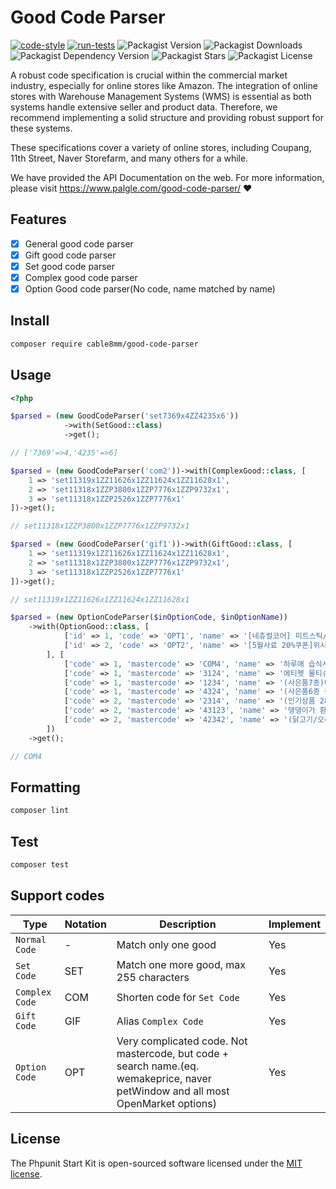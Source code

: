 # Good Code Parser

[![code-style](https://github.com/cable8mm/good-code-parser/actions/workflows/code-style.yml/badge.svg)](https://github.com/cable8mm/good-code-parser/actions/workflows/code-style.yml)
[![run-tests](https://github.com/cable8mm/good-code-parser/actions/workflows/run-tests.yml/badge.svg)](https://github.com/cable8mm/good-code-parser/actions/workflows/run-tests.yml)
![Packagist Version](https://img.shields.io/packagist/v/esc-company/good-code-parser)
![Packagist Downloads](https://img.shields.io/packagist/dt/esc-company/good-code-parser)
![Packagist Dependency Version](https://img.shields.io/packagist/dependency-v/esc-company/good-code-parser/php)
![Packagist Stars](https://img.shields.io/packagist/stars/esc-company/good-code-parser)
![Packagist License](https://img.shields.io/packagist/l/esc-company/good-code-parser)

A robust code specification is crucial within the commercial market industry, especially for online stores like Amazon. The integration of online stores with Warehouse Management Systems (WMS) is essential as both systems handle extensive seller and product data. Therefore, we recommend implementing a solid structure and providing robust support for these systems.

These specifications cover a variety of online stores, including Coupang, 11th Street, Naver Storefarm, and many others for a while.

We have provided the API Documentation on the web. For more information, please visit https://www.palgle.com/good-code-parser/ ❤️

## Features

- [x] General good code parser
- [x] Gift good code parser
- [x] Set good code parser
- [x] Complex good code parser
- [x] Option Good code parser(No code, name matched by name)

## Install

```bash
composer require cable8mm/good-code-parser
```

## Usage

```php
<?php

$parsed = (new GoodCodeParser('set7369x4ZZ4235x6'))
            ->with(SetGood::class)
            ->get();

// ['7369'=>4,'4235'=>6]

$parsed = (new GoodCodeParser('com2'))->with(ComplexGood::class, [
    1 => 'set11319x1ZZ11626x1ZZ11624x1ZZ11628x1',
    2 => 'set11318x1ZZP3800x1ZZP7776x1ZZP9732x1',
    3 => 'set11318x1ZZP2526x1ZZP7776x1'
])->get();

// set11318x1ZZP3800x1ZZP7776x1ZZP9732x1

$parsed = (new GoodCodeParser('gif1'))->with(GiftGood::class, [
    1 => 'set11319x1ZZ11626x1ZZ11624x1ZZ11628x1',
    2 => 'set11318x1ZZP3800x1ZZP7776x1ZZP9732x1',
    3 => 'set11318x1ZZP2526x1ZZP7776x1'
])->get();

// set11319x1ZZ11626x1ZZ11624x1ZZ11628x1

$parsed = (new OptionCodeParser($inOptionCode, $inOptionName))
    ->with(OptionGood::class, [
            ['id' => 1, 'code' => 'OPT1', 'name' => '[네츄럴코어] 미트스틱/씨푸드스틱 6종 20개 소프트간식 모음'],
            ['id' => 2, 'code' => 'OPT2', 'name' => '[5월사료 20%쿠폰]위시본 연어/소고기/양고기/오리고기 강아지사료 5.4kg/10.89kg 모음'],
        ], [
            ['code' => 1, 'mastercode' => 'COM4', 'name' => '하루애 습식사료 4종 모음(1kg)'],
            ['code' => 1, 'mastercode' => '3124', 'name' => '에티펫 물티슈 및 애견 위생용품전'],
            ['code' => 1, 'mastercode' => '1234', 'name' => '(사은품7종)네츄럴코어 사료 6kg/7kg/10kg'],
            ['code' => 1, 'mastercode' => '4324', 'name' => '(사은품6종 증정)네츄럴코어 유기농 사료 2kg/1.6kg'],
            ['code' => 2, 'mastercode' => '2314', 'name' => '(인기상품 28종)강아지 배변패드/기저귀'],
            ['code' => 2, 'mastercode' => '43123', 'name' => '댕댕이가 환장하는 인기 덴탈껌 47종 모음'],
            ['code' => 2, 'mastercode' => '42342', 'name' => '(닭고기/오리고기 41종) 강아지 대용량 간식 300g'],
        ])
    ->get();

// COM4

```

## Formatting

```sh
composer lint
```

## Test

```sh
composer test
```

## Support codes

| Type           | Notation | Description                                                                                                                      | Implement |
| -------------- | -------- | -------------------------------------------------------------------------------------------------------------------------------- | --------- |
| `Normal Code`  | -        | Match only one good                                                                                                              | Yes       |
| `Set Code`     | SET      | Match one more good, max 255 characters                                                                                          | Yes       |
| `Complex Code` | COM      | Shorten code for `Set Code`                                                                                                      | Yes       |
| `Gift Code`    | GIF      | Alias `Complex Code`                                                                                                             | Yes       |
| `Option Code`  | OPT      | Very complicated code. Not mastercode, but code + search name.(eq. wemakeprice, naver petWindow and all most OpenMarket options) | Yes       |

## License

The Phpunit Start Kit is open-sourced software licensed under the [MIT license](https://opensource.org/licenses/MIT).
